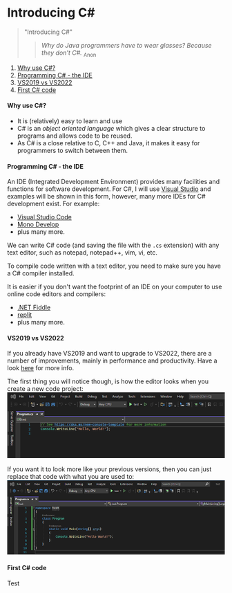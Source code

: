 # Introducing C#

> "Introducing C#"
>
>> *Why do Java programmers have to wear glasses? Because they don’t C#.* <sub>Anon</sub>

1. [Why use C#?](#why)
2. [Programming C# - the IDE](#programming)
3. [VS2019 vs VS2022](#vs)
4. [First C# code](#first)

<a name="why"></a>
#### Why use C#?

- It is (relatively) easy to learn and use
- C# is an *object oriented language* which gives a clear structure to programs and allows code to be reused.
- As C# is a close relative  to C, C++ and Java, it makes it easy for programmers to switch between them.

<a name="programming"></a>
#### Programming C# - the IDE

An IDE (Integrated Development Environment) provides many facilities and functions for software development. For C#, I will use [Visual Studio](https://visualstudio.microsoft.com/) and examples will be shown in this form, however, many more IDEs for C# development exist. For example:

- [Visual Studio Code](https://code.visualstudio.com/)
- [Mono Develop](http://www.monodevelop.com/)
- plus many more.

We can write C# code (and saving the file with the ```.cs``` extension) with any text editor, such as notepad, notepad++, vim, vi, etc.

To compile code written with a text editor, you need to make sure you have a C# compiler installed.

It is easier if you don't want the footprint of an IDE on your computer to use online code editors and compilers:

- [.NET Fiddle](https://dotnetfiddle.net/)
- [replit](https://replit.com/languages/csharp)
- plus many more.

<a name="vs"></a>
#### VS2019 vs VS2022

If you already have VS2019 and want to upgrade to VS2022, there are a number of improvements, mainly in performance and productivity. Have a look [here](https://devblogs.microsoft.com/visualstudio/visual-studio-2022-now-available/) for more info.

The first thing you will notice though, is how the editor looks when you create a new code project:
![VS2022 01](./images/vs2022_1.png)

If you want it to look more like your previous versions, then you can just replace that code with what you are used to:
![VS2022 02](./images/vs2022_2.png)

<a name="first"></a>
#### First C# code
Test

